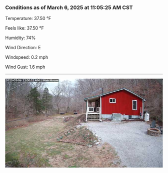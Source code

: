 ### Conditions as of March 6, 2025 at 11:05:25 AM CST 

Temperature: 37.50 &deg;F

Feels like: 37.50 &deg;F

Humidity: 74%

Wind Direction: E

Windspeed: 0.2 mph

Wind Gust: 1.6 mph

---

<img src="./images/latest.jpeg"/>

